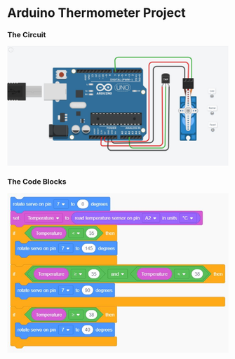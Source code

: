 # Arduino Thermometer Project

### The Circuit
![](https://github.com/npsantini/ACM-E-Day-2021/blob/main/Thermometer/thermometer-circuit.jpg?raw=true)

### The Code Blocks
![](https://github.com/npsantini/ACM-E-Day-2021/blob/main/Thermometer/thermometer-code-blocks.jpg?raw=true)
